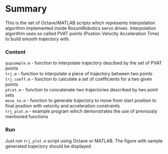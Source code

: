# Summary
This is the set of Octave/MATLAB scripts which represents interpolation algorithm implemented inside RozumRobotics servo drives.
Interpolation algorithm uses so called PVAT points (Postion Velocity Acceleration Time) to build smooth trajectory with. 
### Content
`qupsample.m` - function to interpolate trajectory descibed by the set of PVAT points  
`trj.m` - function to interpolate a piece of trajectory between two points  
`trj_coeff.m` - function to calculate a set of coefficients for a two given points  
`ptcat.m` - function to concatenate two trajectories described by two point sets  
`move_to.m` - function to generate trajectory to move from start position to final position with velocity and acceleration constraints  
`trj_plot.m` - example program which demonstrates the use of previously mentioned functions  
### Run
Just run `trj_plot.m` script using Octave or MATLAB. The figure with sample generated trajectory should be displayed.
